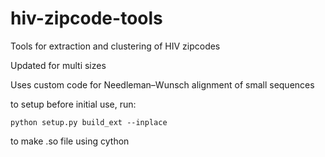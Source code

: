 # hiv-zipcode-tools
Tools for extraction and clustering of HIV zipcodes

Updated for multi sizes

Uses custom code for Needleman–Wunsch alignment of small sequences

to setup before initial use, run:

`python setup.py build_ext --inplace`


to make .so file using cython

